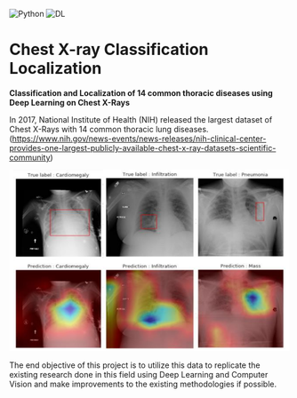 ![Python](https://img.shields.io/badge/python-3.6-blue.svg)
![DL](https://img.shields.io/badge/keras-2.2.4-red.svg)
# Chest X-ray Classification Localization
**Classification and Localization of 14 common thoracic diseases using Deep Learning on Chest X-Rays**

In 2017, National Institute of Health (NIH) released the largest dataset of Chest X-Rays with 14 common thoracic lung diseases.
(https://www.nih.gov/news-events/news-releases/nih-clinical-center-provides-one-largest-publicly-available-chest-x-ray-datasets-scientific-community)

![output.png](https://github.com/rtnk18/ChestXray-classification-localization/blob/master/sample.png?raw=true)

The end objective of this project is to utilize this data to replicate the existing research done in this field using Deep Learning and Computer Vision and make improvements to the existing methodologies if possible.
